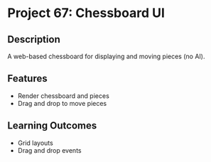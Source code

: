 # Project 67: Chessboard UI

## Description
A web-based chessboard for displaying and moving pieces (no AI).

## Features
- Render chessboard and pieces
- Drag and drop to move pieces

## Learning Outcomes
- Grid layouts
- Drag and drop events
